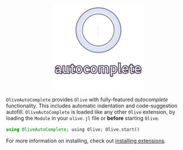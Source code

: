 <div align="center">
<img src="https://github.com/ChifiSource/image_dump/raw/main/olive/0.1/extensions/oliveautocomplete.png" width="250"></img>
</div>

`OliveAutoComplete` provides `Olive` with fully-featured *autocomplete* functionality. This includes automatic indentation and code-suggestion autofill. `OliveAutoComplete` is loaded like any other `Olive` extension, by loading the `Module` in your `olive.jl` file or **before** starting `Olive`.
```julia
using OliveAutoComplete; using Olive; Olive.start()
```
For more information on installing, check out [installing extensions](https://chifidocs.com/olive/Olive/installing-extensions).
